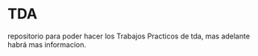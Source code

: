 # TDA
repositorio para poder hacer los Trabajos Practicos de tda, mas adelante habrá mas informacion.

